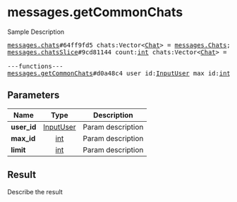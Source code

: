 # messages.getCommonChats

Sample Description

<pre>
<a href="../constructor/messages.chats">messages.chats</a>#64ff9fd5 chats:Vector&lt;<a href="../type/Chat.md">Chat</a>&gt; = <a href="../type/messages.Chats.md">messages.Chats</a>;
<a href="../constructor/messages.chatsSlice">messages.chatsSlice</a>#9cd81144 count:<a href="../type/int.md">int</a> chats:Vector&lt;<a href="../type/Chat.md">Chat</a>&gt; = <a href="../type/messages.Chats.md">messages.Chats</a>;

---functions---
<a href="../method/messages.getCommonChats.md">messages.getCommonChats</a>#d0a48c4 user_id:<a href="../type/InputUser.md">InputUser</a> max_id:<a href="../type/int.md">int</a> limit:<a href="../type/int.md">int</a> = <a href="../type/messages.Chats.md">messages.Chats</a>;
</pre>

## Parameters

| Name | Type | Description |
|------|:----:|-------------|
| **user_id** | [InputUser](../type/InputUser.md) | Param description |
| **max_id** | [int](../type/int.md) | Param description |
| **limit** | [int](../type/int.md) | Param description |

## Result

Describe the result

